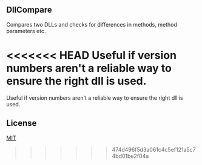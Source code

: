## DllCompare

Compares two DLLs and checks for differences in methods, method parameters etc.

<<<<<<< HEAD
Useful if version numbers aren't a reliable way to ensure the right dll is used.
=======
Useful if version numbers aren't a reliable way to ensure the right dll is used.

## License
[MIT](https://choosealicense.com/licenses/mit/)
>>>>>>> 474d496f5d3a061c4c5ef121a5c74bd01be2f04a
